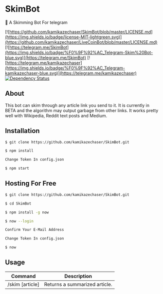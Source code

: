 # SkimBot

📘 A Skimming Bot For telegram

[![https://github.com/kamikazechaser/SkimBot/blob/master/LICENSE.md](https://img.shields.io/badge/license-MIT-lightgreen.svg)](https://github.com/kamikazechaser/LiveCoinBot/blob/master/LICENSE.md)
[![https://telegram.me/SkimBot](https://img.shields.io/badge/%F0%9F%92%AC_Telegram-Skim%20Bot-blue.svg)](https://telegram.me/SkimBot)
[![https://telegram.me/kamikazechaser](https://img.shields.io/badge/%F0%9F%92%AC_Telegram-kamikazechaser-blue.svg)](https://telegram.me/kamikazechaser)
[![Dependency Status](https://david-dm.org/kamikazechaser/SkimBot.svg)](https://david-dm.org/kamikazechaser/SkimBot)

## About

This bot can skim through any article link you send to it. It is currently in BETA and the algorithm may output garbage from other links. It works pretty well with Wikipedia, Reddit text posts and Medium.

## Installation 

```bash
$ git clone https://github.com/kamikazechaser/SkimBot.git

$ npm install

Change Token In config.json

$ npm start
```

## Hosting For Free

```bash
$ git clone https://github.com/kamikazechaser/SkimBot.git

$ cd SkimBot

$ npm install -g now

$ now --login

Confirm Your E-Mail Address

Change Token In config.json

$ now
```

## Usage

Command | Description
--- | ---
/skim [article] | Returns a summarized article.
